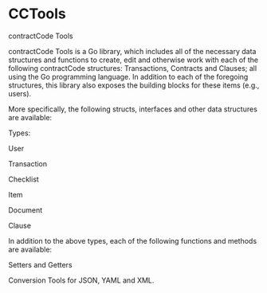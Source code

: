 # CCTools
contractCode Tools

contractCode Tools is a Go library, which includes all of the necessary data structures and functions to create, edit and otherwise work with each of the following contractCode structures: Transactions, Contracts and Clauses; all using the Go programming language.  In addition to each of the foregoing structures, this library also exposes the building blocks for these items (e.g., users).  

More specifically, the following structs, interfaces and other data structures are available:

Types:

User

Transaction

Checklist

Item

Document

Clause

In addition to the above types, each of the following functions and methods are available:

Setters and Getters

Conversion Tools for JSON, YAML and XML.


